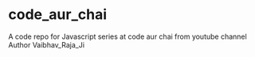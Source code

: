 # code_aur_chai
A code repo for Javascript series at code aur chai from youtube channel
Author Vaibhav_Raja_Ji

